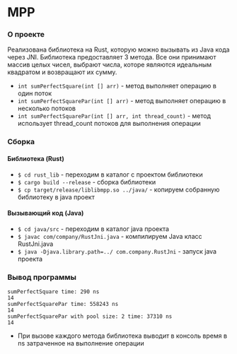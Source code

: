 # MPP
### О проекте
Реализована библиотека на Rust, которую можно вызывать из Java кода через JNI. Библиотека предоставляет 3 метода. Все они принимают массив целых чисел, выбрают числа, которе являются идеальным квадратом и возвращают их сумму.
- `int sumPerfectSquare(int [] arr)` - метод выполняет операцию в один поток
- `int sumPerfectSquarePar(int [] arr)` - метод выполняет операцию в несколько потоков
- `int sumPerfectSquarePar(int [] arr, int thread_count)` - метод использует thread_count потоков для выполнения операции

### Сборка
#### Библиотека (Rust)
- `$ cd rust_lib` - переходим в каталог с проектом библиотеки
- `$ cargo build --release` - сборка библиотеки
- `$ cp target/release/liblibmpp.so ../java/` - копируем собранную библиотеку в java проект
#### Вызывающий код (Java)
- `$ cd java/src` - переходим в каталог java проекта
- `$ javac com/company/RustJni.java` - компилируем Java класс RustJni.java
- `$ java -Djava.library.path=../ com.company.RustJni` - запуск java проекта
### Вывод программы
```
sumPerfectSquare time: 290 ns
14
sumPerfectSquarePar time: 558243 ns
14
sumPerfectSquarePar with pool size: 2 time: 37310 ns
14
```
- При вызове каждого метода библиотека выводит в консоль время в ns затраченное на выполнение операции
